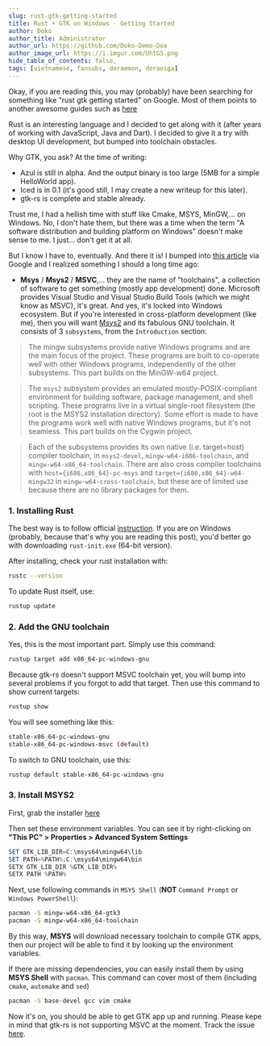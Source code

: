 ```yaml
---
slug: rust-gtk-getting-started
title: Rust + GTK on Windows - Getting Started
author: Doko
author_title: Administrator
author_url: https://github.com/Doko-Demo-Doa
author_image_url: https://i.imgur.com/UhtGS.png
hide_table_of_contents: false,
tags: [vietnamese, fansubs, doraemon, doraeiga]
---
```


Okay, if you are reading this, you may (probably) have been searching for something like "rust gtk getting started" on Google. Most of them points to another awesome guides such as [here](https://nora.codes/tutorial/speedy-desktop-apps-with-gtk-and-rust/)

Rust is an interesting language and I decided to get along with it (after years of working with JavaScript, Java and Dart). I decided to give it a try with desktop UI development, but bumped into toolchain obstacles.

Why GTK, you ask? At the time of writing:

- Azul is still in alpha. And the output binary is too large (5MB for a simple HelloWorld app).
- Iced is in 0.1 (it's good still, I may create a new writeup for this later).
- gtk-rs is complete and stable already.

Trust me, I had a hellish time with stuff like Cmake, MSYS, MinGW,... on Windows. No, I don't hate them, but there was a time when the term "A software distribution and building platform on Windows" doesn't make sense to me. I just... don't get it at all.

But I know I have to, eventually. And there it is! I bumped into <a href="https://www.devdungeon.com/content/install-gcc-compiler-windows-msys2-cc" rel="noopener noreferrer" target="_blank">this article</a> via Google and I realized something I should a long time ago:

- **Msys** / **Msys2** / **MSVC**,... they are the name of "toolchains", a collection of software to get something (mostly app development) done. Microsoft provides Visual Studio and Visual Studio Build Tools (which we might know as MSVC), it's great. And yes, it's locked into Windows ecosystem. But if you're interested in cross-platform development (like me), then you will want <a href="https://www.msys2.org/" rel="noopener noreferrer" target="_blank">Msys2</a> and its fabulous GNU toolchain. It consists of 3 `subsystems`, from the `Introduction` section:

>The mingw subsystems provide native Windows programs and are the main focus of the project. These programs are built to co-operate well with other Windows programs, independently of the other subsystems. This part builds on the MinGW-w64 project.

>The <code>msys2</code> subsystem provides an emulated mostly-POSIX-compliant environment for building software, package management, and shell scripting. These programs live in a virtual single-root filesystem (the root is the MSYS2 installation directory). Some effort is made to have the programs work well with native Windows programs, but it's not seamless. This part builds on the Cygwin project.

>Each of the subsystems provides its own native (i.e. target=host) compiler toolchain, in <code>msys2-devel</code>, <code>mingw-w64-i686-toolchain</code>, and <code>mingw-w64-x86_64-toolchain</code>. There are also cross compiler toolchains with `host={i686,x86_64}-pc-msys` and `target={i686,x86_64}-w64-mingw32` in `mingw-w64-cross-toolchain`, but these are of limited use because there are no library packages for them.


### 1. Installing Rust

The best way is to follow official [instruction](https://www.rust-lang.org/tools/install). If you are on Windows (probably, because that's why you are reading this post), you'd better go with downloading `rust-init.exe` (64-bit version).

After installing, check your rust installation with:

```bash
rustc --version
```

To update Rust itself, use:

```bash
rustup update
```

### 2. Add the GNU toolchain

Yes, this is the most important part. Simply use this command:

```sh
rustup target add x86_64-pc-windows-gnu
```

Because gtk-rs doesn't support MSVC toolchain yet, you will bump into several problems if you forgot to add that target. Then use this command to show current targets:

```sh
rustup show
```

You will see something like this:

```bash
stable-x86_64-pc-windows-gnu
stable-x86_64-pc-windows-msvc (default)
```

To switch to GNU toolchain, use this:

```sh
rustup default stable-x86_64-pc-windows-gnu
```

### 3. Install MSYS2

First, grab the installer [here](https://www.msys2.org/)

Then set these environment variables. You can see it by right-clicking on __"This PC" > Properties > Advanced System Settings__

```powershell
SET GTK_LIB_DIR=C:\msys64\mingw64\lib
SET PATH=%PATH%;C:\msys64\mingw64\bin
SETX GTK_LIB_DIR %GTK_LIB_DIR%
SETX PATH %PATH%
```

Next, use following commands in `MSYS Shell` (**NOT** `Command Prompt` or `Windows PowerShell`):

```bash
pacman -S mingw-w64-x86_64-gtk3
pacman -S mingw-w64-x86_64-toolchain
```

By this way, **MSYS** will download necessary toolchain to compile GTK apps, then our project will be able to find it by looking up the environment variables.

If there are missing dependencies, you can easily install them by using **MSYS Shell** with `pacman`. This command can cover most of them (including `cmake`, `automake` and `sed`)

```bash
pacman -S base-devel gcc vim cmake
```

Now it's on, you should be able to get GTK app up and running. Please kepe in mind that gtk-rs is not supporting MSVC at the moment. Track the issue [here](https://github.com/rust-lang/pkg-config-rs/issues/59).
